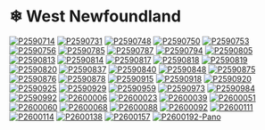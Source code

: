 # ❄ West Newfoundland

[![P2590714](/photos/hd/P2590714.jpg)](/photos/P2590714.md)
[![P2590731](/photos/hd/P2590731.jpg)](/photos/P2590731.md)
[![P2590748](/photos/hd/P2590748.jpg)](/photos/P2590748.md)
[![P2590750](/photos/hd/P2590750.jpg)](/photos/P2590750.md)
[![P2590753](/photos/hd/P2590753.jpg)](/photos/P2590753.md)
[![P2590756](/photos/hd/P2590756.jpg)](/photos/P2590756.md)
[![P2590785](/photos/hd/P2590785.jpg)](/photos/P2590785.md)
[![P2590787](/photos/hd/P2590787.jpg)](/photos/P2590787.md)
[![P2590794](/photos/hd/P2590794.jpg)](/photos/P2590794.md)
[![P2590805](/photos/hd/P2590805.jpg)](/photos/P2590805.md)
[![P2590813](/photos/hd/P2590813.jpg)](/photos/P2590813.md)
[![P2590814](/photos/hd/P2590814.jpg)](/photos/P2590814.md)
[![P2590817](/photos/hd/P2590817.jpg)](/photos/P2590817.md)
[![P2590818](/photos/hd/P2590818.jpg)](/photos/P2590818.md)
[![P2590819](/photos/hd/P2590819.jpg)](/photos/P2590819.md)
[![P2590820](/photos/hd/P2590820.jpg)](/photos/P2590820.md)
[![P2590837](/photos/hd/P2590837.jpg)](/photos/P2590837.md)
[![P2590840](/photos/hd/P2590840.jpg)](/photos/P2590840.md)
[![P2590848](/photos/hd/P2590848.jpg)](/photos/P2590848.md)
[![P2590875](/photos/hd/P2590875.jpg)](/photos/P2590875.md)
[![P2590876](/photos/hd/P2590876.jpg)](/photos/P2590876.md)
[![P2590878](/photos/hd/P2590878.jpg)](/photos/P2590878.md)
[![P2590915](/photos/hd/P2590915.jpg)](/photos/P2590915.md)
[![P2590918](/photos/hd/P2590918.jpg)](/photos/P2590918.md)
[![P2590920](/photos/hd/P2590920.jpg)](/photos/P2590920.md)
[![P2590925](/photos/hd/P2590925.jpg)](/photos/P2590925.md)
[![P2590929](/photos/hd/P2590929.jpg)](/photos/P2590929.md)
[![P2590959](/photos/hd/P2590959.jpg)](/photos/P2590959.md)
[![P2590973](/photos/hd/P2590973.jpg)](/photos/P2590973.md)
[![P2590984](/photos/hd/P2590984.jpg)](/photos/P2590984.md)
[![P2590992](/photos/hd/P2590992.jpg)](/photos/P2590992.md)
[![P2600006](/photos/hd/P2600006.jpg)](/photos/P2600006.md)
[![P2600023](/photos/hd/P2600023.jpg)](/photos/P2600023.md)
[![P2600039](/photos/hd/P2600039.jpg)](/photos/P2600039.md)
[![P2600051](/photos/hd/P2600051.jpg)](/photos/P2600051.md)
[![P2600060](/photos/hd/P2600060.jpg)](/photos/P2600060.md)
[![P2600068](/photos/hd/P2600068.jpg)](/photos/P2600068.md)
[![P2600088](/photos/hd/P2600088.jpg)](/photos/P2600088.md)
[![P2600092](/photos/hd/P2600092.jpg)](/photos/P2600092.md)
[![P2600111](/photos/hd/P2600111.jpg)](/photos/P2600111.md)
[![P2600114](/photos/hd/P2600114.jpg)](/photos/P2600114.md)
[![P2600138](/photos/hd/P2600138.jpg)](/photos/P2600138.md)
[![P2600157](/photos/hd/P2600157.jpg)](/photos/P2600157.md)
[![P2600192-Pano](/photos/hd/P2600192-Pano.jpg)](/photos/P2600192-Pano.md)
